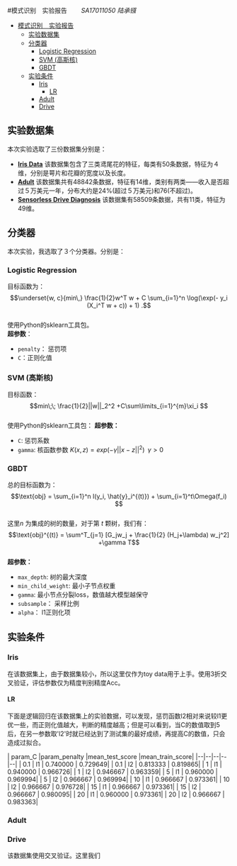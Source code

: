 #模式识别　实验报告　　 
*SA17011050 陆承镪*   

<!-- @import "[TOC]" {cmd="toc" depthFrom=1 depthTo=6 orderedList=false} -->
<!-- code_chunk_output -->

* [模式识别　实验报告](#模式识别-实验报告)
	* [实验数据集](#实验数据集)
	* [分类器](#分类器)
		* [Logistic Regression](#logistic-regression)
		* [SVM  (高斯核)](#svm-高斯核)
		* [GBDT](#gbdt)
	* [实验条件](#实验条件)
		* [Iris](#iris)
			* [LR](#lr)
		* [Adult](#adult)
		* [Drive](#drive)

<!-- /code_chunk_output -->


## 实验数据集　　
本次实验选取了三份数据集分别是：　　
+ [**Iris Data**](http://archive.ics.uci.edu/ml/datasets/Iris)   该数据集包含了三类鸢尾花的特征，每类有50条数据，特征为４维，分别是萼片和花瓣的宽度以及长度。　　
+ [**Adult**](http://archive.ics.uci.edu/ml/datasets/Adult) 该数据集共有48842条数据，特征有14维，类别有两类——收入是否超过５万美元一年，分布大约是24%(超过５万美元)和76(不超过)。　　
+ [**Sensorless Drive Diagnosis**](http://archive.ics.uci.edu/ml/datasets/Dataset+for+Sensorless+Drive+Diagnosis) 该数据集有58509条数据，共有11类，特征为49维。  

## 分类器　　
本次实验，我选取了３个分类器。分别是：　　　
### Logistic Regression  
目标函数为：  
$$\underset{w, c}{min\,} \frac{1}{2}w^T w + C \sum_{i=1}^n \log(\exp(- y_i (X_i^T w + c)) + 1) .$$  
使用Python的sklearn工具包。  
**超参数**：  
+ `penalty`： 惩罚项  
+ `C`：正则化值  

### SVM  (高斯核)    
目标函数：   
$$min\;\; \frac{1}{2}||w||_2^2 +C\sum\limits_{i=1}^{m}\xi_i $$  
使用Python的sklearn工具包：
**超参数：**
+ `C`: 惩罚系数  
+ `gamma`:  核函数参数 $K(x, z) = exp(-\gamma||x-z||^2)\;\;\gamma>0$  

### GBDT  
总的目标函数为：  
$$\text{obj} = \sum_{i=1}^n l(y_i, \hat{y}_i^{(t)}) + \sum_{i=1}^t\Omega(f_i) $$  
这里$n$ 为集成的树的数量，对于第 $t$ 颗树，我们有：  
$$\text{obj}^{(t)} = \sum^T_{j=1} [G_jw_j + \frac{1}{2} (H_j+\lambda) w_j^2] +\gamma T$$  
**超参数：**  
+ `max_depth`: 树的最大深度  
+ `min_child_weight`: 最小子节点权重  
+ `gamma`: 最小节点分裂loss，数值越大模型越保守  
+ `subsample`： 采样比例  
+ `alpha`： l1正则化项  


## 实验条件  
### Iris  
在该数据集上，由于数据集较小，所以这里仅作为toy data用于上手。使用3折交叉验证，评估参数仅为精度判别精度Acc。   

#### LR     
下面是逻辑回归在该数据集上的实验数据，可以发现，惩罚函数l2相对来说较l1更优一些，而正则化值越大，判断的精度越高；但是可以看到，当C的数值取到5后，在另一参数取'l2'时就已经达到了测试集的最好成绩，再提高C的数值，只会造成过拟合。  

|   param_C |param_penalty  |mean_test_score  |mean_train_score|
|--|--|--|--|--|
|      0.1       |     l1       |  0.740000        |  0.729649|
|      0.1       |     l2       |  0.813333        |  0.819865|
|        1       |     l1       |  0.940000        |  0.966726|
|        1       |     l2       |  0.946667        |  0.963359|
|        5       |     l1       |  0.960000        |  0.969994|
|        5       |     l2       |  0.966667        |  0.969994|
|       10       |     l1       |  0.966667        |  0.973361|
|       10       |     l2       |  0.966667        |  0.976728|
|       15       |     l1       |  0.966667        |  0.973361|
|       15       |     l2       |  0.966667        |  0.980095|
|      20       |     l1       |  0.960000        |  0.973361|
|      20       |     l2       |  0.966667        |  0.983363|

### Adult

### Drive  
该数据集使用交叉验证。这里我们  